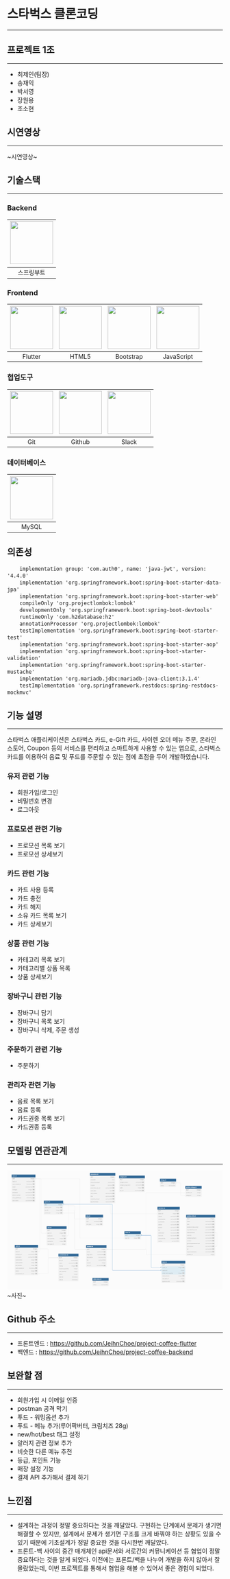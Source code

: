 # 스타벅스 클론코딩

---
## 프로젝트 1조

---
* 최제인(팀장)
* 송재익
* 박서영
* 장원용
* 조소현

## 시연영상

---
~시연영상~

## 기술스택

---
### Backend
| <img src="https://camo.githubusercontent.com/3999a4410efb4ef593d90394cc928b46dd00de7b65b2ad25eb2de65d920ac2ca/68747470733a2f2f626c6f672e6b616b616f63646e2e6e65742f646e2f634b744175512f62747241494f35667a43552f4e56576e5538556c684c39336b71383156653837754b2f696d672e706e67" width="100px" height="100px"></img><br/> |
|:--------------------------------------------------------------------------------------------------------------------------------------------------------------------------------------------------------------------------------------------------------------------------------------------------------------------:|
|                                                                          스프링부트                                                                                                                                                                                                                               |

### Frontend
| <img src="https://blog.kakaocdn.net/dn/XsNHt/btrb3m0cuQb/62QmvGg1bUVrI5uZfcWEi1/img.png" width="100px" height="100px"></img><br/> | <img src="https://camo.githubusercontent.com/9f334b690436559ff047a3a47f0f009eefe7e107b381856fe546b653199a5eb3/68747470733a2f2f626c6f672e6b616b616f63646e2e6e65742f646e2f636a356d4c4c2f627472414a534d517434332f796670546e693031685a6772764b486d5564566a6b312f696d672e706e67" width="100px" height="100px"></img><br/> | <img src="https://camo.githubusercontent.com/5b1ef0377c093eec1bd597ed30d4708dd953be9d2e7ee23698f72ad70653ff9a/68747470733a2f2f626c6f672e6b616b616f63646e2e6e65742f646e2f62694a746d382f627472414766575543456d2f774c7638503947754a5035355049304157784f7953312f696d672e706e67" width="100px" height="100px"></img><br/> | <img src="https://camo.githubusercontent.com/1edb9b7dabad9fbc66d37ecfaca102ee87ad6f874fbbcdbcf1df3fba12271e6e/68747470733a2f2f626c6f672e6b616b616f63646e2e6e65742f646e2f6d335068632f62747241476742734b626d2f464e59706b684972567765555545483468357473574b2f696d672e706e67" width="100px" height="100px"></img><br/> |
|:---------------------------------------------------------------------------------------------------------------------------------:|:--------------------------------------------------------------------------------------------------------------------------------------------------------------------------------------------------------------------------------------------------------------------------------------------------------------------:|:--------------------------------------------------------------------------------------------------------------------------------------------------------------------------------------------------------------------------------------------------------------------------------------------------------------------:|:--------------------------------------------------------------------------------------------------------------------------------------------------------------------------------------------------------------------------------------------------------------------------------------------------------------------:|
|                                                              Flutter                                                              |                                                                                                                                                        HTML5                                                                                                                                                         |                                                                                                                                                      Bootstrap                                                                                                                                                       |                                                                                                                                                      JavaScript                                                                                                                                                      |

### 협업도구
| <img src="https://camo.githubusercontent.com/9f4962a9df26f0d4ebc56d2ddd17e9f2acb2325313cf2a13402f07f37fc204ac/68747470733a2f2f626c6f672e6b616b616f63646e2e6e65742f646e2f65796a66724e2f627472414b7658563052412f7a6b797974646b5a793745536438356b6e59524471312f696d672e706e67" width="100px" height="100px"></img><br/> |<img src="https://camo.githubusercontent.com/0d8a5ad50a91a0e8e5e4dde9d0a8ddfae5156a2f876612132c2bbc00702fc623/68747470733a2f2f626c6f672e6b616b616f63646e2e6e65742f646e2f6d454b39742f62747241486a78575a58332f694547494c6d32725753724f4b7366696c6d505541312f696d672e706e67" width="100px" height="100px"></img><br/> | <img src="https://w7.pngwing.com/pngs/345/302/png-transparent-chat-slack-slack-logo-social-media-icon-thumbnail.png" width="100px" height="100px"></img><br/> |
|:--------------------------------------------------------------------------------------------------------------------------------------------------------------------------------------------------------------------------------------------------------------------------------------------------------------------:|:------------------------------------------------------------------------------------------------------------------------------------------------------------------------------------------------------------------------------------------------------------------------------------------------------------------:|:-------------------------------------------------------------------------------------------------------------------------------------------------------------:|
|                                                                                                                                                         Git                                                                                                                                                          |                                                                                                                                                       Github                                                                                                                                                       |                                                                             Slack                                                                             |

### 데이터베이스
| <img src="https://camo.githubusercontent.com/5de802c1956f1b75f79e391cc4965d004d29c28ee83771d0fd889f985bb1d165/68747470733a2f2f626c6f672e6b616b616f63646e2e6e65742f646e2f6363596d6d662f6274724147664a6f73776e2f6756714c4a6b45557136576759314d774f456f7044312f696d672e706e67" width="100px" height="100px"></img><br/> |
|:--------------------------------------------------------------------------------------------------------------------------------------------------------------------------------------------------------------------------------------------------------------------------------------------------------------------:|
|                                                                                                                                                        MySQL                                                                                                                                                         |

## 의존성
```agsl
    implementation group: 'com.auth0', name: 'java-jwt', version: '4.4.0'
    implementation 'org.springframework.boot:spring-boot-starter-data-jpa'
    implementation 'org.springframework.boot:spring-boot-starter-web'
    compileOnly 'org.projectlombok:lombok'
    developmentOnly 'org.springframework.boot:spring-boot-devtools'
    runtimeOnly 'com.h2database:h2'
    annotationProcessor 'org.projectlombok:lombok'
    testImplementation 'org.springframework.boot:spring-boot-starter-test'
    implementation 'org.springframework.boot:spring-boot-starter-aop'
    implementation 'org.springframework.boot:spring-boot-starter-validation'
    implementation 'org.springframework.boot:spring-boot-starter-mustache'
    implementation 'org.mariadb.jdbc:mariadb-java-client:3.1.4'
    testImplementation 'org.springframework.restdocs:spring-restdocs-mockmvc'
```

## 기능 설명

---
스타벅스 애플리케이션은 스타벅스 카드, e-Gift 카드,
사이렌 오더 메뉴 주문, 온라인 스토어, Coupon 등의 서비스를 편리하고 스마트하게 사용할 수 있는 앱으로, 스타벅스 카드를 이용하여 음료 및 푸드를 주문할 수 있는 점에 초점을 두어 개발하였습니다.


### 유저 관련 기능
* 회원가입/로그인
* 비밀번호 변경
* 로그아웃

### 프로모션 관련 기능
* 프로모션 목록 보기
* 프로모션 상세보기

### 카드 관련 기능
* 카드 사용 등록
* 카드 충전
* 카드 해지
* 소유 카드 목록 보기
* 카드 상세보기

### 상품 관련 기능
* 카테고리 목록 보기
* 카테고리별 상품 목록
* 상품 상세보기

### 장바구니 관련 기능
* 장바구니 담기
* 장바구니 목록 보기
* 장바구니 삭제, 주문 생성

### 주문하기 관련 기능
* 주문하기

### 관리자 관련 기능
* 음료 목록 보기
* 음료 등록
* 카드권종 목록 보기
* 카드권종 등록

## 모델링 연관관계

---
![img.png](img.png)~사진~

## Github 주소

---
* 프론트엔드 : https://github.com/JeihnChoe/project-coffee-flutter
* 백엔드 : https://github.com/JeihnChoe/project-coffee-backend 

## 보완할 점

---
* 회원가입 시 이메일 인증
* postman 공격 막기
* 푸드 - 워밍옵션 추가
* 푸드 - 메뉴 추가(루어팍버터, 크림치즈 28g)
* new/hot/best 태그 설정
* 알러지 관련 정보 추가
* 비슷한 다른 메뉴 추천
* 등급, 포인트 기능
* 매장 설정 기능
* 결제 API 추가해서 결제 하기

## 느낀점

---
* 설계하는 과정이 정말 중요하다는 것을 깨달았다. 구현하는 단계에서 문제가 생기면 해결할 수 있지만, 
설계에서 문제가 생기면 구조를 크게 바꿔야 하는 상황도 있을 수 있기 때문에 기초설계가 정말 중요한 것을 다시한번 깨달았다.
* 프론트-백 사이의 중간 매개체인 api문서와 서로간의 커뮤니케이션 등 협업이 정말 중요하다는 것을 알게 되었다. 이전에는 
프론트/백을 나누어 개발을 하지 않아서 잘 몰랐었는데, 이번 프로젝트를 통해서 협업을 해볼 수 있어서 좋은 경험이 되었다.
